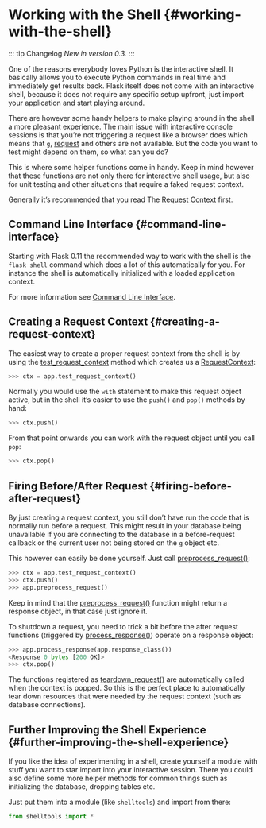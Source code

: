 # Working with the Shell {#working-with-the-shell}

::: tip Changelog
*New in version 0.3.*
:::

One of the reasons everybody loves Python is the interactive shell. It basically allows you to execute Python commands in real time and immediately get results back. Flask itself does not come with an interactive shell, because it does not require any specific setup upfront, just import your application and start playing around.

There are however some handy helpers to make playing around in the shell a more pleasant experience. The main issue with interactive console sessions is that you’re not triggering a request like a browser does which means that `g`, [request](https://flask.palletsprojects.com/en/2.3.x/api/#flask.request) and others are not available. But the code you want to test might depend on them, so what can you do?

This is where some helper functions come in handy. Keep in mind however that these functions are not only there for interactive shell usage, but also for unit testing and other situations that require a faked request context.

Generally it’s recommended that you read The [Request Context](https://flask.palletsprojects.com/en/2.3.x/reqcontext/) first.

## Command Line Interface {#command-line-interface}

Starting with Flask 0.11 the recommended way to work with the shell is the `flask shell` command which does a lot of this automatically for you. For instance the shell is automatically initialized with a loaded application context.

For more information see [Command Line Interface](https://flask.palletsprojects.com/en/2.3.x/cli/).

## Creating a Request Context {#creating-a-request-context}

The easiest way to create a proper request context from the shell is by using the [test_request_context](https://flask.palletsprojects.com/en/2.3.x/api/#flask.Flask.test_request_context) method which creates us a [RequestContext](https://flask.palletsprojects.com/en/2.3.x/api/#flask.ctx.RequestContext):

```python
>>> ctx = app.test_request_context()
```

Normally you would use the `with` statement to make this request object active, but in the shell it’s easier to use the `push()` and `pop()` methods by hand:

```python
>>> ctx.push()
```

From that point onwards you can work with the request object until you call `pop`:

```python
>>> ctx.pop()
```

## Firing Before/After Request {#firing-before-after-request}

By just creating a request context, you still don’t have run the code that is normally run before a request. This might result in your database being unavailable if you are connecting to the database in a before-request callback or the current user not being stored on the `g` object etc.

This however can easily be done yourself. Just call [preprocess_request()](https://flask.palletsprojects.com/en/2.3.x/api/#flask.Flask.preprocess_request):

```python
>>> ctx = app.test_request_context()
>>> ctx.push()
>>> app.preprocess_request()
```

Keep in mind that the [preprocess_request()](https://flask.palletsprojects.com/en/2.3.x/api/#flask.Flask.preprocess_request) function might return a response object, in that case just ignore it.

To shutdown a request, you need to trick a bit before the after request functions (triggered by [process_response()](https://flask.palletsprojects.com/en/2.3.x/api/#flask.Flask.process_response)) operate on a response object:

```python
>>> app.process_response(app.response_class())
<Response 0 bytes [200 OK]>
>>> ctx.pop()
```

The functions registered as [teardown_request()](https://flask.palletsprojects.com/en/2.3.x/api/#flask.Flask.teardown_request) are automatically called when the context is popped. So this is the perfect place to automatically tear down resources that were needed by the request context (such as database connections).

## Further Improving the Shell Experience {#further-improving-the-shell-experience}

If you like the idea of experimenting in a shell, create yourself a module with stuff you want to star import into your interactive session. There you could also define some more helper methods for common things such as initializing the database, dropping tables etc.

Just put them into a module (like `shelltools`) and import from there:

```python
from shelltools import *
```
